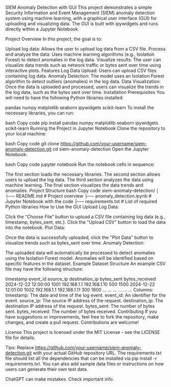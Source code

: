 SIEM Anomaly Detection with GUI
This project demonstrates a simple Security Information and Event Management (SIEM) anomaly detection system using machine learning, with a graphical user interface (GUI) for uploading and visualizing data. The GUI is built with ipywidgets and runs directly within a Jupyter Notebook.

Project Overview
In this project, the goal is to:

Upload log data: Allows the user to upload log data from a CSV file.
Process and analyze the data: Uses machine learning algorithms (e.g., Isolation Forest) to detect anomalies in the log data.
Visualize results: The user can visualize data trends such as network traffic or bytes sent over time using interactive plots.
Features
Log Data Upload: Users can upload CSV files containing log data.
Anomaly Detection: The model uses an Isolation Forest algorithm to detect outliers (anomalies) in the log data.
Data Visualization: Once the data is uploaded and processed, users can visualize the trends in the log data, such as the bytes sent over time.
Installation
Prerequisites
You will need to have the following Python libraries installed:

pandas
numpy
matplotlib
seaborn
ipywidgets
scikit-learn
To install the necessary libraries, you can run:

bash
Copy code
pip install pandas numpy matplotlib seaborn ipywidgets scikit-learn
Running the Project in Jupyter Notebook
Clone the repository to your local machine:

bash
Copy code
git clone https://github.com/your-username/siem-anomaly-detection.git
cd siem-anomaly-detection
Open the Jupyter Notebook:

bash
Copy code
jupyter notebook
Run the notebook cells in sequence:

The first section loads the necessary libraries.
The second section allows users to upload the log data.
The third section analyzes the data using machine learning.
The final section visualizes the data trends and anomalies.
Project Structure
bash
Copy code
siem-anomaly-detection/
│
├── README.md                  # Project overview
├── anomaly_detection.ipynb     # Jupyter Notebook with the code
├── requirements.txt            # List of required Python libraries
How to Use the GUI
Upload Log Data:

Click the "Choose File" button to upload a CSV file containing log data (e.g., timestamp, bytes_sent, etc.).
Click the "Upload CSV" button to load the data into the notebook.
Plot Data:

Once the data is successfully uploaded, click the "Plot Data" button to visualize trends such as bytes_sent over time.
Anomaly Detection:

The uploaded data will automatically be processed to detect anomalies using the Isolation Forest model. Anomalies will be identified based on specific features in the dataset.
Example Dataset Structure
An example CSV file may have the following structure:

timestamp	event_id	source_ip	destination_ip	bytes_sent	bytes_received
2024-12-22 12:00:00	1001	192.168.1.1	192.168.1.10	500	1500
2024-12-22 12:01:00	1002	192.168.1.1	192.168.1.11	300	1800
...	...	...	...	...	...
Columns:
timestamp: The date and time of the log event.
event_id: An identifier for the event.
source_ip: The source IP address of the request.
destination_ip: The destination IP address of the request.
bytes_sent: The number of bytes sent.
bytes_received: The number of bytes received.
Contributing
If you have suggestions or improvements, feel free to fork the repository, make changes, and create a pull request. Contributions are welcome!

License
This project is licensed under the MIT License - see the LICENSE file for details.

Tips:
Replace https://github.com/your-username/siem-anomaly-detection.git with your actual GitHub repository URL.
The requirements.txt file should list all the dependencies that can be installed via pip install -r requirements.txt.
You can also add sample data files or instructions on how users can generate their own test data.












ChatGPT can make mistakes. Check important info.
